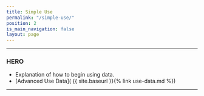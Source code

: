 ```yaml
---
title: Simple Use
permalink: "/simple-use/"
position: 2
is_main_navigation: false
layout: page
---
```


***
### HERO
+ Explanation of how to begin using data.
+ [Advanced Use Data]( {{ site.baseurl }}{% link use-data.md %})  

***